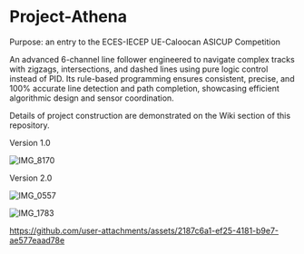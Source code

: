 # Project-Athena
Purpose: an entry to the ECES-IECEP UE-Caloocan ASICUP Competition

An advanced 6-channel line follower engineered to navigate complex tracks with zigzags, intersections, and dashed lines using pure logic control instead of PID. Its rule-based programming ensures consistent, precise, and 100% accurate line detection and path completion, showcasing efficient algorithmic design and sensor coordination.

Details of project construction are demonstrated on the Wiki section of this repository.

Version 1.0

![IMG_8170](https://github.com/user-attachments/assets/0870bf0a-64dd-4104-954b-708a39c3f3fa)

Version 2.0

![IMG_0557](https://github.com/user-attachments/assets/f57ce6fc-5478-4214-9fe3-b5b13ded16bc)

![IMG_1783](https://github.com/user-attachments/assets/ee93b154-c197-4dd8-a2f2-2678f4326d1c)

https://github.com/user-attachments/assets/2187c6a1-ef25-4181-b9e7-ae577eaad78e

